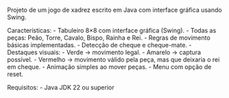 Projeto de um jogo de xadrez escrito em Java com interface gráfica usando Swing.

Características:
    - Tabuleiro 8×8 com interface gráfica (Swing).
    - Todas as peças: Peão, Torre, Cavalo, Bispo, Rainha e Rei.
    - Regras de movimento básicas implementadas.
    - Detecção de cheque e cheque-mate.
    - Destaques visuais:
    - Verde → movimento legal.
    - Amarelo → captura possível.
    - Vermelho → movimento válido pela peça, mas que deixaria o rei em cheque.
    - Animação simples ao mover peças.
    - Menu com opção de reset.

Requisitos:
    - Java JDK 22 ou superior
    